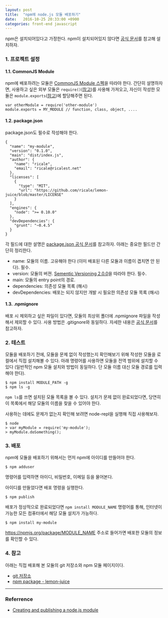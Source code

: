 ```yaml
---
layout: post
title:  "npm에 node.js 모듈 배포하기"
date:   2016-10-25 20:33:00 +0900
categories: front-end javascript
---
```


npm은 설치되어있다고 가정한다. npm이 설치되어있지 않다면 [공식 문서](https://docs.npmjs.com/getting-started/installing-node)를 참고해 설치하자.

### 1. 프로젝트 설정

#### 1.1. CommonJS Module

npm에 배포하려는 모듈은 [CommonJS Module 스펙](http://www.commonjs.org/specs/modules/1.0/)을 따라야 한다. 간단히 설명하자면, 사용하고 싶은 외부 모듈은 `require()`([참고](https://nodejs.org/api/globals.html#globals_require))를 사용해 가져오고, 자신이 작성한 모듈은 `module.exports`([참고](https://nodejs.org/api/modules.html#modules_module_exports))에 할당해주면 된다.

    var otherModule = require('other-module')
    module.exports = MY_MODULE // function, class, object, ....

#### 1.2. package.json

package.json도 필수로 작성해야 한다.

    {
      "name": "my-module",
      "version": "0.1.0",
      "main": "dist/index.js",
      "author": {
        "name": "ricale",
        "email": "ricale@ricalest.net"
      },
      "licenses": [
        {
          "type": "MIT",
          "url": "https://github.com/ricale/lemon-juice/blob/master/LICENSE"
        }
      ], 
      "engines": {
        "node": ">= 0.10.0"
      },
      "devDependencies": {
        "grunt": "~0.4.5"
      }
    }

각 필드에 대한 설명은 [package.json 공식 문서](https://docs.npmjs.com/files/package.json)를 참고하자. 아래는 중요한 필드만 간단히 정리한다.

- name: 모듈의 이름. 고유해야 한다 (이미 배포된 다른 모듈과 이름이 겹치면 안 된다). 필수.
- version: 모듈의 버젼. [Sementic Versioning 2.0.0](http://semver.org/)을 따라야 한다. 필수.
- main: 모듈의 entry point의 경로.
- dependencies: 의존성 모듈 목록 (해시)
- devDependencies: 배포는 되지 않지만 개발 시 필요한 의존성 모듈 목록 (해시)

#### 1.3. .npmignore

배포 시 제외하고 싶은 파일이 있다면, 모듈의 최상위 폴더에 .npmignore 파일을 작성해서 제외할 수 있다. 사용 방법은 .gitignore와 동일하다. 자세한 내용은 [공식 문서](https://docs.npmjs.com/misc/developers#keeping-files-out-of-your-package)를 참고하자.

### 2. 테스트

모듈을 배포하기 전에, 모듈을 문제 없이 작성했는지 확인해보기 위해 작성한 모듈을 로컬에서 직접 설치해볼 수 있다. 아래 명령어를 사용하면 모듈을 전역 범위에 설치할 수 있다 (일반적인 npm 모듈 설치와 방법이 동일하다. 단 모듈 이름 대신 모듈 경로를 입력해야 한다).

    $ npm install MODULE_PATH -g
    $ npm ls -g

`npm ls`를 쓰면 설치된 모듈 목록을 볼 수 있다. 설치가 문제 없이 완료되었다면, 당연히 이 목록에서 해당 모듈의 이름을 찾을 수 있어야 한다.

사용하는 데에도 문제가 없는지 확인해 보려면 node-repl을 실행해 직접 사용해보자.

    $ node
    > var myModule = require('my-module');
    > myModule.doSomething();

### 3. 배포

npm에 모듈을 배포하기 위해서는 먼저 npm에 아이디를 만들어야 한다.

    $ npm adduser

명령어를 입력하면 아이디, 비밀번호, 이메일 등을 물어본다.

아이디를 만들었다면 배포 명령을 실행한다.

    $ npm publish

배포가 정상적으로 완료되었다면 `npm install MODULE_NAME` 명령어를 통해, 인터넷이 가능한 모든 컴퓨터에서 해당 모듈 설치가 가능하다.

    $ npm install my-module

https://npmjs.org/package/MODULE_NAME 주소로 들어가면 배포한 모듈의 정보를 확인할 수 있다.

### 4. 참고

아래는 직접 배포해 본 모듈의 git 저장소와 npm 모듈 페이지이다.

- [git 저장소](https://github.com/ricale/lemon-juice)
- [npm package - lemon-juice](https://npmjs.org/package/lemon-juice)

---

### Referrence

- [Creating and publishing a node.js module](https://quickleft.com/blog/creating-and-publishing-a-node-js-module/)
